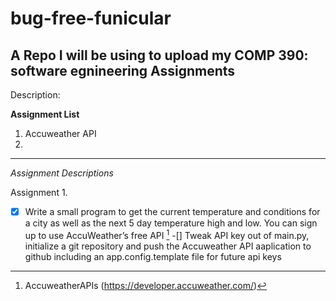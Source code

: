 # bug-free-funicular

## A  Repo I will be using to upload my  COMP 390: software egnineering Assignments

Description: 
> 





**Assignment List**
1. Accuweather API
2.  


---------------------------------------------------------------------------------------

*Assignment Descriptions*

Assignment 1.
  
-[X] Write a small program to get the current temperature and conditions for a city as well as
      the next 5 day temperature high and low. You can sign up to use AccuWeather’s free API [^1] 
-[] Tweak API key out of main.py, initialize a git repository and push the Accuweather API aaplication to github
    including an app.config.template file for future api keys







[^1]: AccuweatherAPIs (https://developer.accuweather.com/) 
